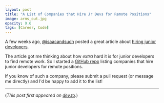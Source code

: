 ```yaml
---
layout: post
title: "A List of Companies that Hire Jr Devs for Remote Positions"
image: arms_out.jpg
opacity: 0.6
tags: [Career, Code]
---
```


A few weeks ago, [@isaacandsuch](https://dev.to/isaacandsuch) posted a great article about [hiring junior developers](https://dev.to/isaacandsuch/if-you-dont-hire-juniors-you-dont-deserve-seniors-48kb).

The article got me thinking about how _extra_ hard it is for junior developers to find remote work. So I started a [GitHub repo](https://github.com/AdamLombard/we-hire-remote-junior-devs) listing companies that hire junior developers for remote positions.

If you know of such a company, please submit a pull request (or message me directly) and I'd be happy to add it to the list!

---

(_This post first appeared on [dev.to](https://dev.to/adamlombard/a-list-of-companies-that-hire-jr-devs-for-remote-positions-25gk)_.)